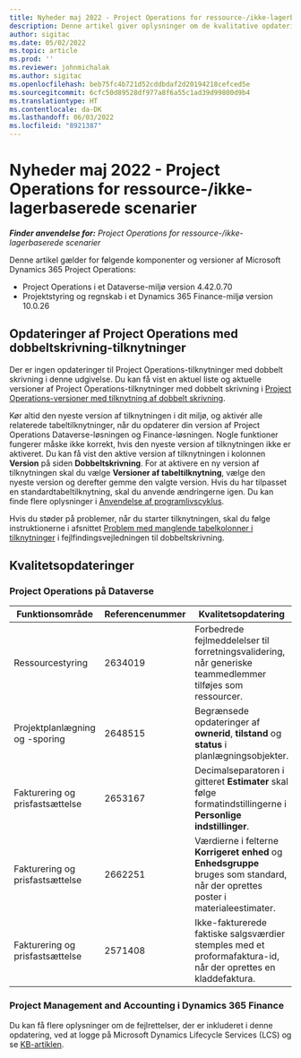 ```yaml
---
title: Nyheder maj 2022 - Project Operations for ressource-/ikke-lagerbaserede scenarier
description: Denne artikel giver oplysninger om de kvalitative opdateringer, der er tilgængelige i maj 2022-udgivelsen af Microsoft Dynamics 365 Project Operations til ressource/ikke-lagerbaserede scenarier.
author: sigitac
ms.date: 05/02/2022
ms.topic: article
ms.prod: ''
ms.reviewer: johnmichalak
ms.author: sigitac
ms.openlocfilehash: beb75fc4b721d52cddbdaf2d20194218cefced5e
ms.sourcegitcommit: 6cfc50d89528df977a8f6a55c1ad39d99800d9b4
ms.translationtype: HT
ms.contentlocale: da-DK
ms.lasthandoff: 06/03/2022
ms.locfileid: "8921387"
---
```

# <a name="whats-new-may-2022---project-operations-for-resourcenon-stocked-based-scenarios"></a>Nyheder maj 2022 - Project Operations for ressource-/ikke-lagerbaserede scenarier

_**Finder anvendelse for:** Project Operations for ressource-/ikke-lagerbaserede scenarier_

Denne artikel gælder for følgende komponenter og versioner af Microsoft Dynamics 365 Project Operations:

- Project Operations i et Dataverse-miljø version 4.42.0.70
- Projektstyring og regnskab i et Dynamics 365 Finance-miljø version 10.0.26

## <a name="project-operations-dual-write-maps-updates"></a>Opdateringer af Project Operations med dobbeltskrivning-tilknytninger

Der er ingen opdateringer til Project Operations-tilknytninger med dobbelt skrivning i denne udgivelse. Du kan få vist en aktuel liste og aktuelle versioner af Project Operations-tilknytninger med dobbelt skrivning i [Project Operations-versioner med tilknytning af dobbelt skrivning](../environment/resource-dual-write-maps.md).

Kør altid den nyeste version af tilknytningen i dit miljø, og aktivér alle relaterede tabeltilknytninger, når du opdaterer din version af Project Operations Dataverse-løsningen og Finance-løsningen. Nogle funktioner fungerer måske ikke korrekt, hvis den nyeste version af tilknytningen ikke er aktiveret. Du kan få vist den aktive version af tilknytningen i kolonnen **Version** på siden **Dobbeltskrivning**. For at aktivere en ny version af tilknytningen skal du vælge **Versioner af tabeltilknytning**, vælge den nyeste version og derefter gemme den valgte version. Hvis du har tilpasset en standardtabeltilknytning, skal du anvende ændringerne igen. Du kan finde flere oplysninger i [Anvendelse af programlivscyklus](/dynamics365/fin-ops-core/dev-itpro/data-entities/dual-write/app-lifecycle-management).

Hvis du støder på problemer, når du starter tilknytningen, skal du følge instruktionerne i afsnittet [Problem med manglende tabelkolonner i tilknytninger](/dynamics365/fin-ops-core/dev-itpro/data-entities/dual-write/dual-write-troubleshooting-finops-upgrades#missing-table-columns-issue-on-maps) i fejlfindingsvejledningen til dobbeltskrivning.

## <a name="quality-updates"></a>Kvalitetsopdateringer
### <a name="project-operations-on-dataverse"></a>Project Operations på Dataverse

| Funktionsområde | Referencenummer | Kvalitetsopdatering |
| --- | --- | --- |
| Ressourcestyring | 2634019 | Forbedrede fejlmeddelelser til forretningsvalidering, når generiske teammedlemmer tilføjes som ressourcer. |
| Projektplanlægning og -sporing | 2648515 | Begrænsede opdateringer af **ownerid**, **tilstand** og **status** i planlægningsobjekter. |
| Fakturering og prisfastsættelse | 2653167 | Decimalseparatoren i gitteret **Estimater** skal følge formatindstillingerne i **Personlige indstillinger**. |
| Fakturering og prisfastsættelse| 2662251 | Værdierne i felterne **Korrigeret enhed** og **Enhedsgruppe** bruges som standard, når der oprettes poster i materialeestimater. |
| Fakturering og prisfastsættelse| 2571408 | Ikke-fakturerede faktiske salgsværdier stemples med et proformafaktura-id, når der oprettes en kladdefaktura. |

### <a name="project-management-and-accounting-in-dynamics-365-finance"></a>Project Management and Accounting i Dynamics 365 Finance

Du kan få flere oplysninger om de fejlrettelser, der er inkluderet i denne opdatering, ved at logge på Microsoft Dynamics Lifecycle Services (LCS) og se [KB-artiklen](https://fix.lcs.dynamics.com/Issue/Details?bugId=662864).
